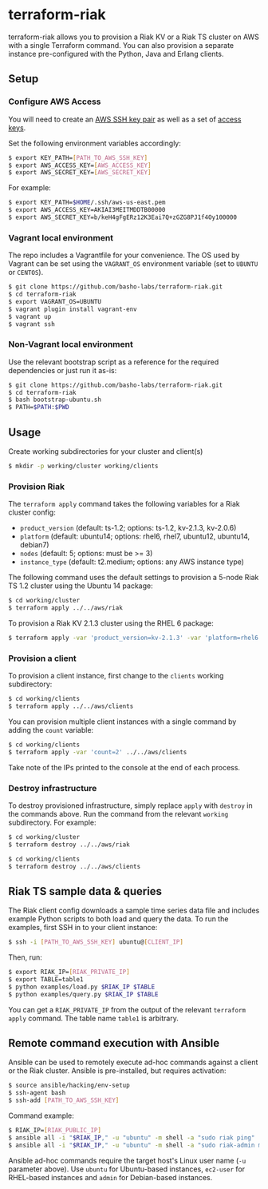 # terraform-riak

terraform-riak allows you to provision a Riak KV or a Riak TS cluster on AWS with a single Terraform command. You can also provision a separate instance pre-configured with the Python, Java and Erlang clients.

## Setup

### Configure AWS Access

You will need to create an [AWS SSH key pair](http://docs.aws.amazon.com/AWSEC2/latest/UserGuide/ec2-key-pairs.html) as well as a set of [access keys](http://docs.aws.amazon.com/general/latest/gr/managing-aws-access-keys.html).

Set the following environment variables accordingly:

```bash
$ export KEY_PATH=[PATH_TO_AWS_SSH_KEY]
$ export AWS_ACCESS_KEY=[AWS_ACCESS_KEY]
$ export AWS_SECRET_KEY=[AWS_SECRET_KEY]
```

For example:

```bash
$ export KEY_PATH=$HOME/.ssh/aws-us-east.pem
$ export AWS_ACCESS_KEY=AKIAI3MEITMDDTB00000
$ export AWS_SECRET_KEY=b/keH4gFgERz12K3Eai7Q+zGZG8PJ1f4Oy100000
```

### Vagrant local environment

The repo includes a Vagrantfile for your convenience. The OS used by Vagrant can be set using the `VAGRANT_OS` environment variable (set to `UBUNTU` or `CENTOS`).

```bash
$ git clone https://github.com/basho-labs/terraform-riak.git
$ cd terraform-riak
$ export VAGRANT_OS=UBUNTU
$ vagrant plugin install vagrant-env
$ vagrant up
$ vagrant ssh
```

### Non-Vagrant local environment

Use the relevant bootstrap script as a reference for the required dependencies or just run it as-is:

```bash
$ git clone https://github.com/basho-labs/terraform-riak.git
$ cd terraform-riak
$ bash bootstrap-ubuntu.sh
$ PATH=$PATH:$PWD
```

## Usage

Create working subdirectories for your cluster and client(s)

```bash
$ mkdir -p working/cluster working/clients
```

### Provision Riak

The `terraform apply` command takes the following variables for a Riak cluster config:

* `product_version` (default: ts-1.2; options: ts-1.2, kv-2.1.3, kv-2.0.6)
* `platform` (default: ubuntu14; options: rhel6, rhel7, ubuntu12, ubuntu14, debian7)
* `nodes` (default: 5; options: must be >= 3)
* `instance_type` (default: t2.medium; options: any AWS instance type)

The following command uses the default settings to provision a 5-node Riak TS 1.2 cluster using the Ubuntu 14 package:

```bash
$ cd working/cluster
$ terraform apply ../../aws/riak
```

To provision a Riak KV 2.1.3 cluster using the RHEL 6 package:

```bash
$ terraform apply -var 'product_version=kv-2.1.3' -var 'platform=rhel6' ../../aws/riak
```

### Provision a client

To provision a client instance, first change to the `clients` working subdirectory:

```bash
$ cd working/clients
$ terraform apply ../../aws/clients
```

You can provision multiple client instances with a single command by adding the `count` variable:

```bash
$ cd working/clients
$ terraform apply -var 'count=2' ../../aws/clients
```

Take note of the IPs printed to the console at the end of each process.

### Destroy infrastructure

To destroy provisioned infrastructure, simply replace `apply` with `destroy` in the commands above. Run the command from the relevant `working` subdirectory. For example:

```bash
$ cd working/cluster
$ terraform destroy ../../aws/riak

$ cd working/clients
$ terraform destroy ../../aws/clients
```

## Riak TS sample data & queries

The Riak client config downloads a sample time series data file and includes example Python scripts to both load and query the data. To run the examples, first SSH in to your client instance:

```bash
$ ssh -i [PATH_TO_AWS_SSH_KEY] ubuntu@[CLIENT_IP]
```

Then, run:

```bash
$ export RIAK_IP=[RIAK_PRIVATE_IP]
$ export TABLE=table1
$ python examples/load.py $RIAK_IP $TABLE
$ python examples/query.py $RIAK_IP $TABLE
```

You can get a `RIAK_PRIVATE_IP` from the output of the relevant `terraform apply` command. The table name `table1` is arbitrary.

## Remote command execution with Ansible

Ansible can be used to remotely execute ad-hoc commands against a client or the Riak cluster. Ansible is pre-installed, but requires activation:

```bash
$ source ansible/hacking/env-setup
$ ssh-agent bash
$ ssh-add [PATH_TO_AWS_SSH_KEY]
```

Command example:

```bash
$ RIAK_IP=[RIAK_PUBLIC_IP]
$ ansible all -i "$RIAK_IP," -u "ubuntu" -m shell -a "sudo riak ping"
$ ansible all -i "$RIAK_IP," -u "ubuntu" -m shell -a "sudo riak-admin member_status"
```

Ansible ad-hoc commands require the target host's Linux user name (`-u` parameter above). Use `ubuntu` for Ubuntu-based instances, `ec2-user` for RHEL-based instances and `admin` for Debian-based instances.

